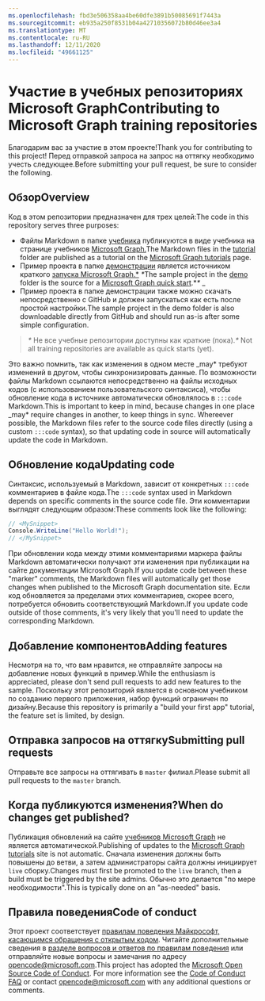 ```yaml
---
ms.openlocfilehash: fbd3e506358aa4be60dfe3891b50085691f7443a
ms.sourcegitcommit: eb935a250f8531b04a42710356072b80d46ee3a4
ms.translationtype: MT
ms.contentlocale: ru-RU
ms.lasthandoff: 12/11/2020
ms.locfileid: "49661125"
---
```

# <a name="contributing-to-microsoft-graph-training-repositories"></a><span data-ttu-id="01223-101">Участие в учебных репозиториях Microsoft Graph</span><span class="sxs-lookup"><span data-stu-id="01223-101">Contributing to Microsoft Graph training repositories</span></span>

<span data-ttu-id="01223-102">Благодарим вас за участие в этом проекте!</span><span class="sxs-lookup"><span data-stu-id="01223-102">Thank you for contributing to this project!</span></span> <span data-ttu-id="01223-103">Перед отправкой запроса на запрос на оттягку необходимо учесть следующее.</span><span class="sxs-lookup"><span data-stu-id="01223-103">Before submitting your pull request, be sure to consider the following.</span></span>

## <a name="overview"></a><span data-ttu-id="01223-104">Обзор</span><span class="sxs-lookup"><span data-stu-id="01223-104">Overview</span></span>

<span data-ttu-id="01223-105">Код в этом репозитории предназначен для трех целей:</span><span class="sxs-lookup"><span data-stu-id="01223-105">The code in this repository serves three purposes:</span></span>

- <span data-ttu-id="01223-106">Файлы Markdown в папке [учебника](/tutorial) публикуются в виде учебника на странице учебников [Microsoft Graph.](https://docs.microsoft.com/graph/tutorials)</span><span class="sxs-lookup"><span data-stu-id="01223-106">The Markdown files in the [tutorial](/tutorial) folder are published as a tutorial on the [Microsoft Graph tutorials](https://docs.microsoft.com/graph/tutorials) page.</span></span>
- <span data-ttu-id="01223-107">Пример проекта в папке [демонстрации](/demo) является источником краткого [запуска Microsoft Graph.\*](https://developer.microsoft.com/graph/quick-start) *\**</span><span class="sxs-lookup"><span data-stu-id="01223-107">The sample project in the [demo](/demo) folder is the source for a [Microsoft Graph quick start](https://developer.microsoft.com/graph/quick-start).\**\** _</span></span>
- <span data-ttu-id="01223-108">Пример проекта в папке демонстрации также можно скачать непосредственно с GitHub и должен запускаться как есть после простой настройки.</span><span class="sxs-lookup"><span data-stu-id="01223-108">The sample project in the demo folder is also downloadable directly from GitHub and should run as-is after some simple configuration.</span></span>

> <span data-ttu-id="01223-109">_*\**_ Не все учебные репозитории доступны как краткие (пока).</span><span class="sxs-lookup"><span data-stu-id="01223-109">_*\**_ Not all training repositories are available as quick starts (yet).</span></span>

<span data-ttu-id="01223-110">Это важно помнить, так как изменения в одном месте _may\* требуют изменений в другом, чтобы синхронизировать данные. По возможности файлы Markdown ссылаются непосредственно на файлы исходных кодов (с использованием пользовательского синтаксиса), чтобы обновление кода в источнике автоматически обновлялось в `:::code` Markdown.</span><span class="sxs-lookup"><span data-stu-id="01223-110">This is important to keep in mind, because changes in one place _may\* require changes in another, to keep things in sync. Whereever possible, the Markdown files refer to the source code files directly (using a custom `:::code` syntax), so that updating code in source will automatically update the code in Markdown.</span></span>

## <a name="updating-code"></a><span data-ttu-id="01223-111">Обновление кода</span><span class="sxs-lookup"><span data-stu-id="01223-111">Updating code</span></span>

<span data-ttu-id="01223-112">Синтаксис, используемый в Markdown, зависит от конкретных `:::code` комментариев в файле кода.</span><span class="sxs-lookup"><span data-stu-id="01223-112">The `:::code` syntax used in Markdown depends on specific comments in the source code file.</span></span> <span data-ttu-id="01223-113">Эти комментарии выглядят следующим образом:</span><span class="sxs-lookup"><span data-stu-id="01223-113">These comments look like the following:</span></span>

```csharp
// <MySnippet>
Console.WriteLine("Hello World!");
// </MySnippet>
```

<span data-ttu-id="01223-114">При обновлении кода между этими комментариями маркера файлы Markdown автоматически получают эти изменения при публикации на сайте документации Microsoft Graph.</span><span class="sxs-lookup"><span data-stu-id="01223-114">If you update code between these "marker" comments, the Markdown files will automatically get those changes when published to the Microsoft Graph documentation site.</span></span> <span data-ttu-id="01223-115">Если код обновляется за пределами этих комментариев, скорее всего, потребуется обновить соответствующий Markdown.</span><span class="sxs-lookup"><span data-stu-id="01223-115">If you update code outside of those comments, it's very likely that you'll need to update the corresponding Markdown.</span></span>

## <a name="adding-features"></a><span data-ttu-id="01223-116">Добавление компонентов</span><span class="sxs-lookup"><span data-stu-id="01223-116">Adding features</span></span>

<span data-ttu-id="01223-117">Несмотря на то, что вам нравится, не отправляйте запросы на добавление новых функций в пример.</span><span class="sxs-lookup"><span data-stu-id="01223-117">While the enthusiasm is appreciated, please don't send pull requests to add new features to the sample.</span></span> <span data-ttu-id="01223-118">Поскольку этот репозиторий является в основном учебником по созданию первого приложения, набор функций ограничен по дизайну.</span><span class="sxs-lookup"><span data-stu-id="01223-118">Because this repository is primarily a "build your first app" tutorial, the feature set is limited, by design.</span></span>

## <a name="submitting-pull-requests"></a><span data-ttu-id="01223-119">Отправка запросов на оттягку</span><span class="sxs-lookup"><span data-stu-id="01223-119">Submitting pull requests</span></span>

<span data-ttu-id="01223-120">Отправьте все запросы на оттягивать в `master` филиал.</span><span class="sxs-lookup"><span data-stu-id="01223-120">Please submit all pull requests to the `master` branch.</span></span>

## <a name="when-do-changes-get-published"></a><span data-ttu-id="01223-121">Когда публикуются изменения?</span><span class="sxs-lookup"><span data-stu-id="01223-121">When do changes get published?</span></span>

<span data-ttu-id="01223-122">Публикация обновлений на сайте [учебников Microsoft Graph](https://docs.microsoft.com/graph/tutorials) не является автоматической.</span><span class="sxs-lookup"><span data-stu-id="01223-122">Publishing of updates to the [Microsoft Graph tutorials](https://docs.microsoft.com/graph/tutorials) site is not automatic.</span></span> <span data-ttu-id="01223-123">Сначала изменения должны быть повышены до ветви, а затем администраторы сайта должны инициирует `live` сборку.</span><span class="sxs-lookup"><span data-stu-id="01223-123">Changes must first be promoted to the `live` branch, then a build must be triggered by the site admins.</span></span> <span data-ttu-id="01223-124">Обычно это делается "по мере необходимости".</span><span class="sxs-lookup"><span data-stu-id="01223-124">This is typically done on an "as-needed" basis.</span></span>

## <a name="code-of-conduct"></a><span data-ttu-id="01223-125">Правила поведения</span><span class="sxs-lookup"><span data-stu-id="01223-125">Code of conduct</span></span>

<span data-ttu-id="01223-p106">Этот проект соответствует [правилам поведения Майкрософт, касающимся обращения с открытым кодом](https://opensource.microsoft.com/codeofconduct/). Читайте дополнительные сведения в [разделе вопросов и ответов по правилам поведения](https://opensource.microsoft.com/codeofconduct/faq/) или отправляйте новые вопросы и замечания по адресу [opencode@microsoft.com](mailto:opencode@microsoft.com).</span><span class="sxs-lookup"><span data-stu-id="01223-p106">This project has adopted the [Microsoft Open Source Code of Conduct](https://opensource.microsoft.com/codeofconduct/). For more information see the [Code of Conduct FAQ](https://opensource.microsoft.com/codeofconduct/faq/) or contact [opencode@microsoft.com](mailto:opencode@microsoft.com) with any additional questions or comments.</span></span>
